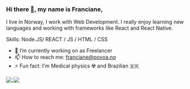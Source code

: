 ### Hi there 👋, my name is Franciane,

I live in Norway, I work with Web Development. I really enjoy learning new languages and working with frameworks like React and React Native.

Skills:  Node.JS/ REACT / JS / HTML / CSS

- 🔭 I’m currently working on as Freelancer  
- 📫 How to reach me: franciane@povoa.no
- ⚡ Fun fact: I'm Medical physics ☢️ and Brazilian 🇧🇷

<div>
<a href="https://github.com/anuraghazra/github-readme-stats">
  <img align="center" src="https://github-readme-stats.vercel.app/api?username=francianepovoa&show_icons=true" />
</a>
 
 
<a href="https://github.com/anuraghazra/github-readme-stats">
<img align="center" src="https://github-readme-stats.vercel.app/api/top-langs/?username=francianepovoa&layout=compact" />
</a>
</div>
